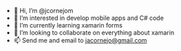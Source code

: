 - 👋 Hi, I’m @jcornejom
- 👀 I’m interested in develop mobile apps and C# code
- 🌱 I’m currently learning xamarin forms
- 💞️ I’m looking to collaborate on everything about xamarin
- 📫 Send me and email to jacornejo@gmail.com

<!---
jcornejom/jcornejom is a ✨ special ✨ repository because its `README.md` (this file) appears on your GitHub profile.
You can click the Preview link to take a look at your changes.
--->
